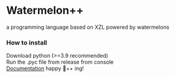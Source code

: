 # Watermelon++
a programming language based on XZL powered by watermelons
<br>
### How to install
Download python (>=3.9 recommended)
<br>Run the .pyc file from release from console
<br>[Documentation](DOCS.md)
happy 🍉++ ing!
